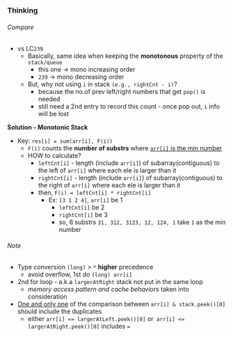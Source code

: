 ### Thinking
###### Compare
- vs LC`239`
    - Basically, same idea when keeping the **monotonous** property of the `stack/queue`
        - this one -> mono increasing order
        - `239` -> mono decreasing order
    - But, why not using `i` in stack `(e.g., rightCnt - i)`?
        - because the no.of prev left/right numbers that get `pop()` is needed
        - still need a 2nd entry to record this count - once pop out, `i` info will be lost

**Solution - Monotonic Stack**
- Key: `res[i] = sum(arr[i], F(i))`
  - `F(i)` counts the **number of substrs** where <u>`arr[i]` is the min number</u>
  - HOW to calculate?
    - `leftCnt[i]` - length (include `arr[i]`) of subarray(contiguous) to the left of `arr[i]` where each ele is larger than it
    - `rightCnt[i]` - length (include `arr[i]`) of subarray(contiguous) to the right of `arr[i]` where each ele is larger than it
    - then, `F(i) = leftCnt[i] * rightCnt[i] `
      - Ex: `[3 1 2 4]`, `arr[i]` be 1
        - `leftCnt[i]` be 2
        - `rightCnt[i]` be 3
        - so, 6 substrs `31, 312, 3123, 12, 124, 1` take `1` as the min number
###### Note
- Type conversion `(long)` > `*` **higher** precedence
  - avoid overflow, 1st do `(long) arr[i]`
- 2nd for loop - a.k.a `largerAtRight` stack not put in the same loop
  - <i>memory access pattern and cache behaviors</i> taken into consideration
- <u>One and only one</u> of the comparison between `arr[i] & stack.peek()[0]` should include the duplicates
  - either `arr[i] <= largerAtLeft.peek()[0]` or` arr[i] <= largerAtRight.peek()[0]` includes `=`